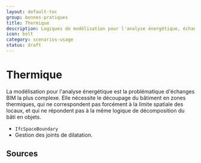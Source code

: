 ```yaml
---
layout: default-toc
group: bonnes-pratiques
title: Thermique
description: Logiques de modélisation pour l'analyse énergétique, échanges entre architecte et ingénieur.
icon: bolt
category: scenarios-usage
status: draft
---
```


# Thermique

La modélisation pour l'analyse énergétique est la problématique d'échanges BIM la plus complexe. Elle nécessite le découpage du bâtiment en zones thermiques, qui ne correspondent pas forcément à la limite spatiale des locaux, et qui ne répondent pas à la même logique de décomposition du bâti en objets.

* `IfcSpaceBoundary`
* Gestion des joints de dilatation.

## Sources
